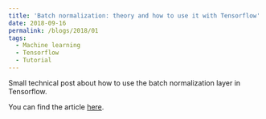```yaml
---
title: 'Batch normalization: theory and how to use it with Tensorflow'
date: 2018-09-16
permalink: /blogs/2018/01
tags:
  - Machine learning
  - Tensorflow
  - Tutorial
---
```


Small technical post about how to use the batch normalization layer in Tensorflow.

You can find the article [here](https://towardsdatascience.com/batch-normalization-theory-and-how-to-use-it-with-tensorflow-1892ca0173ad).